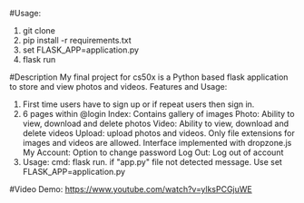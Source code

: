 #Usage: 
1. git clone 
2. pip install -r requirements.txt
3. set FLASK_APP=application.py
4. flask run

#Description
My final project for cs50x is a Python based flask application to store and view photos and videos.
Features and Usage:
1. First time users have to sign up or if repeat users then sign in.
2. 6 pages within @login
    Index: Contains gallery of images
    Photo: Ability to view, download and delete photos
    Video: Ability to view, download and delete videos
    Upload: upload photos and videos. Only file extensions for images and videos are allowed. Interface implemented with dropzone.js
    My Account: Option to change password
    Log Out: Log out of account
3. Usage: cmd: flask run. if "app.py" file not detected message. Use set FLASK_APP=application.py

#Video Demo: 
https://www.youtube.com/watch?v=ylksPCGjuWE

